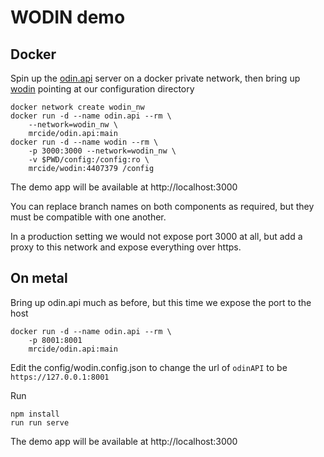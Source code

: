 # WODIN demo

## Docker

Spin up the [odin.api](https://github.com/mrc-ide/odin.api) server on a docker private network, then bring up [wodin](https://github.com/mrc-ide/wodin) pointing at our configuration directory

```
docker network create wodin_nw
docker run -d --name odin.api --rm \
    --network=wodin_nw \
    mrcide/odin.api:main
docker run -d --name wodin --rm \
    -p 3000:3000 --network=wodin_nw \
    -v $PWD/config:/config:ro \
    mrcide/wodin:4407379 /config
```

The demo app will be available at http://localhost:3000

You can replace branch names on both components as required, but they must be compatible with one another.

In a production setting we would not expose port 3000 at all, but add a proxy to this network and expose everything over https.

## On metal

Bring up odin.api much as before, but this time we expose the port to the host

```
docker run -d --name odin.api --rm \
    -p 8001:8001
    mrcide/odin.api:main
```

Edit the config/wodin.config.json to change the url of `odinAPI` to be `https://127.0.0.1:8001`

Run

```
npm install
run run serve
```

The demo app will be available at http://localhost:3000
